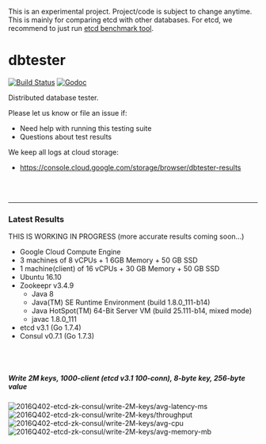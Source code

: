 This is an experimental project. Project/code is subject to change anytime.
This is mainly for comparing etcd with other databases. For etcd, we recommend
to just run [etcd benchmark tool](https://github.com/coreos/etcd/tree/master/tools/benchmark).

# dbtester

[![Build Status](https://img.shields.io/travis/coreos/dbtester.svg?style=flat-square)][cistat] [![Godoc](http://img.shields.io/badge/go-documentation-blue.svg?style=flat-square)][dbtester-godoc]

Distributed database tester.

Please let us know or file an issue if:

- Need help with running this testing suite
- Questions about test results

We keep all logs at cloud storage:

- https://console.cloud.google.com/storage/browser/dbtester-results


[cistat]: https://travis-ci.org/coreos/dbtester
[dbtester-godoc]: https://godoc.org/github.com/coreos/dbtester




<br><br><hr>
### Latest Results

THIS IS WORKING IN PROGRESS (more accurate results coming soon...)

- Google Cloud Compute Engine
- 3 machines of 8 vCPUs + 1 6GB Memory + 50 GB SSD
- 1 machine(client) of 16 vCPUs + 30 GB Memory + 50 GB SSD
- Ubuntu 16.10
- Zookeepr v3.4.9
  - Java 8
  - Java(TM) SE Runtime Environment (build 1.8.0_111-b14)
  - Java HotSpot(TM) 64-Bit Server VM (build 25.111-b14, mixed mode)
  - javac 1.8.0_111
- etcd v3.1 (Go 1.7.4)
- Consul v0.7.1 (Go 1.7.3)


<br><br>
##### Write 2M keys, 1000-client (etcd v3.1 100-conn), 8-byte key, 256-byte value

<img src="https://storage.googleapis.com/dbtester-results/2016Q402-etcd-zk-consul/write-2M-keys/avg-latency-ms.svg" alt="2016Q402-etcd-zk-consul/write-2M-keys/avg-latency-ms">

<img src="https://storage.googleapis.com/dbtester-results/2016Q402-etcd-zk-consul/write-2M-keys/throughput.svg" alt="2016Q402-etcd-zk-consul/write-2M-keys/throughput">

<img src="https://storage.googleapis.com/dbtester-results/2016Q402-etcd-zk-consul/write-2M-keys/avg-cpu.svg" alt="2016Q402-etcd-zk-consul/write-2M-keys/avg-cpu">

<img src="https://storage.googleapis.com/dbtester-results/2016Q402-etcd-zk-consul/write-2M-keys/avg-memory-mb.svg" alt="2016Q402-etcd-zk-consul/write-2M-keys/avg-memory-mb">
